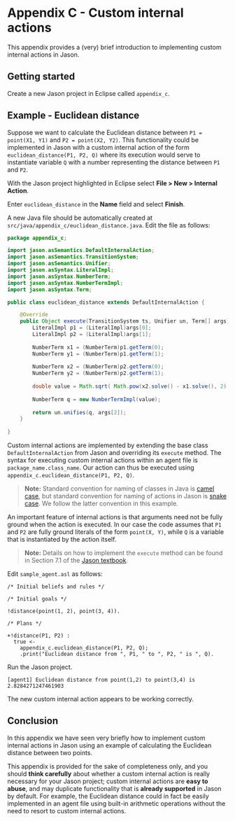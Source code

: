 # Appendix C - Custom internal actions

This appendix provides a (very) brief introduction to implementing custom internal actions in Jason.

<!-- TOC -->

## Getting started

Create a new Jason project in Eclipse called `appendix_c`.

## Example - Euclidean distance

Suppose we want to calculate the Euclidean distance between `P1 = point(X1, Y1)` and `P2 = point(X2, Y2)`. This functionality could be implemented in Jason with a custom internal action of the form `euclidean_distance(P1, P2, Q)` where its execution would serve to instantiate variable `Q` with a number representing the distance between `P1` and `P2`.

With the Jason project highlighted in Eclipse select **File > New > Internal Action**.

Enter `euclidean_distance` in the **Name** field and select **Finish**.

A new Java file should be automatically created at `src/java/appendix_c/euclidean_distance.java`. Edit the file as follows:

```java
package appendix_c;

import jason.asSemantics.DefaultInternalAction;
import jason.asSemantics.TransitionSystem;
import jason.asSemantics.Unifier;
import jason.asSyntax.LiteralImpl;
import jason.asSyntax.NumberTerm;
import jason.asSyntax.NumberTermImpl;
import jason.asSyntax.Term;

public class euclidean_distance extends DefaultInternalAction {

    @Override
    public Object execute(TransitionSystem ts, Unifier un, Term[] args) throws Exception {
        LiteralImpl p1 = (LiteralImpl)args[0];
        LiteralImpl p2 = (LiteralImpl)args[1];
        
        NumberTerm x1 = (NumberTerm)p1.getTerm(0);
        NumberTerm y1 = (NumberTerm)p1.getTerm(1);
        
        NumberTerm x2 = (NumberTerm)p2.getTerm(0);
        NumberTerm y2 = (NumberTerm)p2.getTerm(1);
        
        double value = Math.sqrt( Math.pow(x2.solve() - x1.solve(), 2) + Math.pow(y2.solve() - y1.solve(), 2) ); 
        
        NumberTerm q = new NumberTermImpl(value);
        
        return un.unifies(q, args[2]);
    }
    
}
```

Custom internal actions are implemented by extending the base class `DefaultInternalAction` from Jason and overriding its `execute` method. The syntax for executing custom internal actions within an agent file is `package_name.class_name`. Our action can thus be executed using `appendix_c.euclidean_distance(P1, P2, Q)`.

> **Note:** Standard convention for naming of classes in Java is [camel case](https://en.wikipedia.org/wiki/Camel_case), but standard convention for naming of actions in Jason is [snake case](https://en.wikipedia.org/wiki/Snake_case). We follow the latter convention in this example.

An important feature of internal actions is that arguments need not be fully ground when the action is executed. In our case the code assumes that `P1` and `P2` are fully ground literals of the form `point(X, Y)`, while `Q` is a variable that is instantiated by the action itself.

> **Note:** Details on how to implement the `execute` method can be found in Section 7.1 of the [Jason textbook](http://home.mit.bme.hu/~eredics/AgentGame/Jason/Jason_konyv.pdf).

Edit `sample_agent.asl` as follows:

```jason
/* Initial beliefs and rules */

/* Initial goals */

!distance(point(1, 2), point(3, 4)).

/* Plans */

+!distance(P1, P2) :
  true <-
    appendix_c.euclidean_distance(P1, P2, Q);
    .print("Euclidean distance from ", P1, " to ", P2, " is ", Q).
```

Run the Jason project.

```text
[agent1] Euclidean distance from point(1,2) to point(3,4) is 2.8284271247461903
```

The new custom internal action appears to be working correctly.

## Conclusion

In this appendix we have seen very briefly how to implement custom internal actions in Jason using an example of calculating the Euclidean distance between two points.

This appendix is provided for the sake of completeness only, and you should **think carefully** about whether a custom internal action is really necessary for your Jason project; custom internal actions are **easy to abuse**, and may duplicate functionality that is **already supported** in Jason by default. For example, the Euclidean distance could in fact be easily implemented in an agent file using built-in arithmetic operations without the need to resort to custom internal actions.
